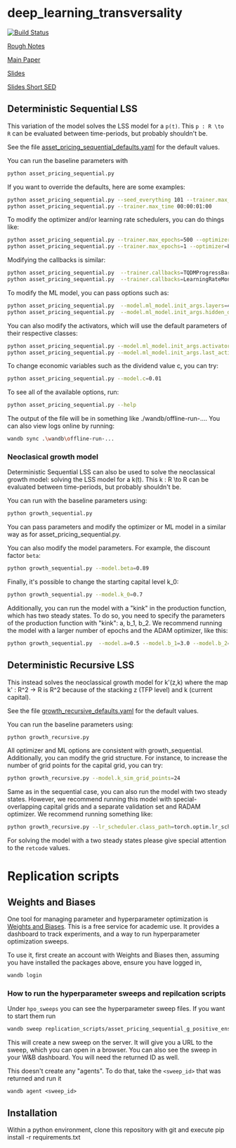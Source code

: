 # deep_learning_transversality

[![Build Status](https://github.com/HighDimensionalEconLab/deep_learning_transversality/workflows/CI/badge.svg)](https://github.com/HighDimensionalEconLab/deep_learning_transversality/actions)

[Rough Notes](https://github.com/HighDimensionalEconLab/deep_learning_transversality/blob/gh_actions_builds/rough_notes.pdf)

[Main Paper](https://github.com/HighDimensionalEconLab/deep_learning_transversality/blob/gh_actions_builds/SpookyBoundary.pdf)


[Slides](https://github.com/HighDimensionalEconLab/deep_learning_transversality/blob/gh_actions_builds/transversality_presentation.pdf)

[Slides Short SED](https://github.com/HighDimensionalEconLab/deep_learning_transversality/blob/gh_actions_builds/transversality_presentation_short_sed.pdf)


## Deterministic Sequential LSS
This variation of the model solves the LSS model for a `p(t)`.  This `p : R \to R` can be evaluated between time-periods, but probably shouldn't be.

See the file [asset_pricing_sequential_defaults.yaml](asset_pricing_sequential_defaults.yaml) for the default values.


You can run the baseline parameters with
```bash
python asset_pricing_sequential.py
```

If you want to override the defaults, here are some examples:

```bash
python asset_pricing_sequential.py --seed_everything 101 --trainer.max_epochs=10000
python asset_pricing_sequential.py --trainer.max_time 00:00:01:00
```

To modify the optimizer and/or learning rate schedulers, you can do things like:

```bash
python asset_pricing_sequential.py --trainer.max_epochs=500 --optimizer=torch.optim.Adam --optimizer.lr=0.001 --optimizer.weight_decay=0.00001 --trainer.callbacks.patience=500
python asset_pricing_sequential.py --trainer.max_epochs=1 --optimizer=LBFGS --optimizer.lr=1.0 
```

Modifying the callbacks is similar:
```bash
python asset_pricing_sequential.py  --trainer.callbacks=TQDMProgressBar --trainer.callbacks.refresh_rate=0
python asset_pricing_sequential.py  --trainer.callbacks=LearningRateMonitor --trainer.callbacks.logging_interval=epoch --trainer.callbacks.log_momentum=false
```

To modify the ML model, you can pass options such as:
```bash
python asset_pricing_sequential.py  --model.ml_model.init_args.layers=4
python asset_pricing_sequential.py  --model.ml_model.init_args.hidden_dim=122 --model.ml_model.init_args.layers=6
```

You can also modify the activators, which will use the default parameters of their respective classes:
```bash
python asset_pricing_sequential.py --model.ml_model.init_args.activator torch.nn.Softplus
python asset_pricing_sequential.py --model.ml_model.init_args.last_activator torch.nn.Tanh
```

To change economic variables such as the dividend value c, you can try:
```bash
python asset_pricing_sequential.py --model.c=0.01
```

To see all of the available options, run:
 ```bash
 python asset_pricing_sequential.py --help
 ```

The output of the file will be in something like ./wandb/offline-run-.... You can also view logs online by running:
 ```bash
 wandb sync .\wandb\offline-run-...
 ```

### Neoclasical growth model 
Deterministic Sequential LSS can also be used to solve the neoclassical growth model: solving the LSS model for a k(t). This k : R \to R can be evaluated between time-periods, but probably shouldn't be.

You can run with the baseline parameters using:
```bash
python growth_sequential.py
```

You can pass parameters and modify the optimizer or ML model in a similar way as for asset_pricing_sequential.py.

You can also modify the model parameters. For example, the discount factor `beta`:
```bash
python growth_sequential.py --model.beta=0.89 
```

Finally, it's possible to change the starting capital level k_0:

```bash
python growth_sequential.py --model.k_0=0.7
```

Additionally, you can run the model with a "kink" in the production function, which has two steady states. To do so, you need to specify the parameters of the production function with "kink": a, b_1, b_2. We recommend running the model with a larger number of epochs and the ADAM optimizer, like this:

```bash
python growth_sequential.py  --model.a=0.5 --model.b_1=3.0 --model.b_2=2.5 --trainer.max_epochs=5000 --optimizer=torch.optim.Adam --optimizer.lr=0.001  
```

## Deterministic Recursive LSS
This instead solves the neoclassical growth model for k'(z,k) where the map k' : R^2 -> R is R^2 because of the stacking z (TFP level) and k (current capital).

See the file [growth_recursive_defaults.yaml](growth_recursive_defaults.yaml) for the default values.

You can run the baseline parameters using:
```bash
python growth_recursive.py
```

All optimizer and ML options are consistent with growth_sequential. Additionally, you can modify the grid structure. For instance, to increase the number of grid points for the capital grid, you can try:
```bash
python growth_recursive.py --model.k_sim_grid_points=24
```

Same as in the sequential case, you can also run the model with two steady states. However, we recommend running this model with special-overlapping capital grids and a separate validation set and RADAM optimizer. We recommend running something like:

```bash
python growth_recursive.py --lr_scheduler.class_path=torch.optim.lr_scheduler.StepLR --lr_scheduler.gamma=0.95 --lr_scheduler.step_size=200 --model.a=0.5 --model.b_1=3 --model.b_2=2.5 --model.batch_size=0 --model.k_0=3.3 --model.k_grid_max=25 --model.k_grid_max_2=1.5 --model.k_grid_min=0.4 --model.k_grid_min_2=0.45 --model.k_sim_grid_points=1024 --model.max_T_test=50 --model.ml_model.activator.class_path=torch.nn.ReLU  --model.test_loss_success_threshold=0.0001 --model.val_max_1=4.2 --model.val_max_2=1.2 --model.val_min_1=3.1 --model.val_min_2=0.5 --model.val_sim_grid_points=200 --model.vfi_parameters.interpolation_kind=linear --model.vfi_parameters.k_grid_size=1000 --optimizer.class_path=torch.optim.RAdam --optimizer.lr=0.001 --trainer.callbacks.monitor=val_loss --trainer.callbacks.stopping_threshold=5e-06 --trainer.limit_val_batches=5000 --trainer.max_epochs=5000 
```

For solving the model with a two steady states please give special attention to the `retcode` values. 
# Replication scripts

## Weights and Biases
One tool for managing parameter and hyperparameter optimization is [Weights and Biases](https://wandb.ai/).  This is a free service for academic use.  It provides a dashboard to track experiments, and a way to run hyperparameter optimization sweeps.

To use it, first create an account with Weights and Biases then, assuming you have installed the packages above, ensure you have logged in,

```bash
wandb login 
```

### How to run the hyperparameter sweeps and repilcation scripts
Under `hpo_sweeps` you can see the hyperparameter sweep files. If you want to start them run

```bash
wandb sweep replication_scripts/asset_pricing_sequential_g_positive_ensemble.yaml
```
This will create a new sweep on the server. It will give you a URL to the sweep, which you can open in a browser. You can also see the sweep in your W&B dashboard. You will need the returned ID as well.

This doesn't create any "agents". To do that, take the `<sweep_id>` that was returned and run it
```
wandb agent <sweep_id>
```

## Installation 

Within a python environment, clone this repository with git and execute pip install -r requirements.txt
